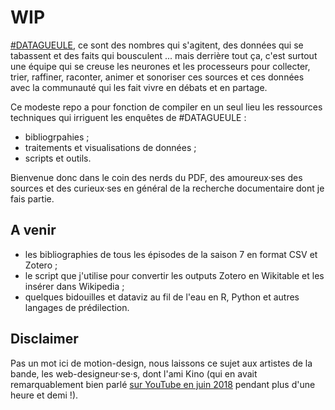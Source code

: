 # WIP

[\#DATAGUEULE](https://www.youtube.com/user/datagueule), ce sont des nombres qui s'agitent, des données qui se tabassent et des faits qui bousculent ... mais derrière tout ça, c'est surtout une équipe qui se creuse les neurones et les processeurs pour collecter, trier, raffiner, raconter, animer et sonoriser ces sources et ces données avec la communauté qui les fait vivre en débats et en partage.

Ce modeste repo a pour fonction de compiler en un seul lieu les ressources techniques qui irriguent les enquêtes de #DATAGUEULE :
* bibliogrpahies ;
* traitements et visualisations de données ;
* scripts et outils.

Bienvenue donc dans le coin des nerds du PDF, des amoureux·ses des sources et des curieux·ses en général de la recherche documentaire dont je fais partie.

## A venir
* les bibliographies de tous les épisodes de la saison 7 en format CSV et Zotero ;
* le script que j'utilise pour convertir les outputs Zotero en Wikitable et les insérer dans Wikipedia ;
* quelques bidouilles et dataviz au fil de l'eau en R, Python et autres langages de prédilection.

## Disclaimer
Pas un mot ici de motion-design, nous laissons ce sujet aux artistes de la bande, les web-designeur·se·s, dont l'ami Kino (qui en avait remarquablement bien parlé [sur YouTube en juin 2018](https://www.youtube.com/watch?v=hYlB01QrqZs) pendant plus d'une heure et demi !).